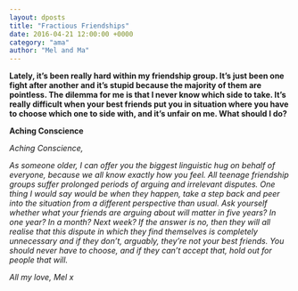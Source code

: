 ```yaml
---
layout: dposts
title: "Fractious Friendships"
date: 2016-04-21 12:00:00 +0000
category: "ama"
author: "Mel and Ma"
---
```

**Lately, it’s been really hard within my friendship group. It’s just been one fight after another and it’s stupid because the majority of them are pointless. The dilemma for me is that I never know which side to take. It’s really difficult when your best friends put you in situation where you have to choose which one to side with, and it’s unfair on me. What should I do?**

**Aching Conscience**

*Aching Conscience,* 

*As someone older, I can offer you the biggest linguistic hug on behalf of everyone, because we all know exactly how you feel. All teenage friendship groups suffer prolonged periods of arguing and irrelevant disputes. One thing I would say would be when they happen, take a step back and peer into the situation from a different perspective than usual. Ask yourself whether what your friends are arguing about will matter in five years? In one year? In a month? Next week? If the answer is no, then they will all realise that this dispute in which they find themselves is completely unnecessary and if they don’t, arguably, they’re not your best friends. You should never have to choose, and if they can’t accept that, hold out for people that will.* 

*All my love, Mel x*
